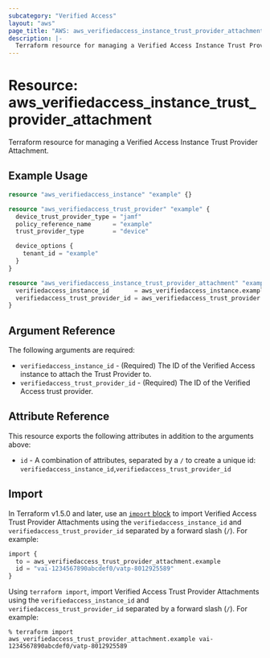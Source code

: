 ```yaml
---
subcategory: "Verified Access"
layout: "aws"
page_title: "AWS: aws_verifiedaccess_instance_trust_provider_attachment"
description: |-
  Terraform resource for managing a Verified Access Instance Trust Provider Attachment.
---
```


# Resource: aws_verifiedaccess_instance_trust_provider_attachment

Terraform resource for managing a Verified Access Instance Trust Provider Attachment.

## Example Usage

```terraform
resource "aws_verifiedaccess_instance" "example" {}

resource "aws_verifiedaccess_trust_provider" "example" {
  device_trust_provider_type = "jamf"
  policy_reference_name      = "example"
  trust_provider_type        = "device"

  device_options {
    tenant_id = "example"
  }
}

resource "aws_verifiedaccess_instance_trust_provider_attachment" "example" {
  verifiedaccess_instance_id       = aws_verifiedaccess_instance.example.id
  verifiedaccess_trust_provider_id = aws_verifiedaccess_trust_provider.example.id
}
```

## Argument Reference

The following arguments are required:

* `verifiedaccess_instance_id` - (Required) The ID of the Verified Access instance to attach the Trust Provider to.
* `verifiedaccess_trust_provider_id` - (Required) The ID of the Verified Access trust provider.

## Attribute Reference

This resource exports the following attributes in addition to the arguments above:

* `id` - A combination of attributes, separated by a `/` to create a unique id: `verifiedaccess_instance_id`,`verifiedaccess_trust_provider_id`

## Import

In Terraform v1.5.0 and later, use an [`import` block](https://developer.hashicorp.com/terraform/language/import) to import Verified Access Trust Provider Attachments using the `verifiedaccess_instance_id` and `verifiedaccess_trust_provider_id` separated by a forward slash (`/`). For example:

```terraform
import {
  to = aws_verifiedaccess_trust_provider_attachment.example
  id = "vai-1234567890abcdef0/vatp-8012925589"
}
```

Using `terraform import`, import Verified Access Trust Provider Attachments using the `verifiedaccess_instance_id` and `verifiedaccess_trust_provider_id` separated by a forward slash (`/`). For example:

```console
% terraform import aws_verifiedaccess_trust_provider_attachment.example vai-1234567890abcdef0/vatp-8012925589
```
